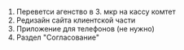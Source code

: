 1. Переветси агенство в 3. мкр на кассу комтет
2. Редизайн сайта клиентской части
3. Приложение для телефонов (не нужно)
4. Раздел "Согласование"